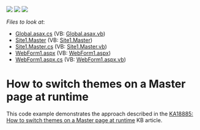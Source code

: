 <!-- default badges list -->
![](https://img.shields.io/endpoint?url=https://codecentral.devexpress.com/api/v1/VersionRange/128566892/13.2.5%2B)
[![](https://img.shields.io/badge/Open_in_DevExpress_Support_Center-FF7200?style=flat-square&logo=DevExpress&logoColor=white)](https://supportcenter.devexpress.com/ticket/details/E5016)
[![](https://img.shields.io/badge/📖_How_to_use_DevExpress_Examples-e9f6fc?style=flat-square)](https://docs.devexpress.com/GeneralInformation/403183)
<!-- default badges end -->
<!-- default file list -->
*Files to look at*:

* [Global.asax.cs](./CS/Global.asax.cs) (VB: [Global.asax.vb](./VB/Global.asax.vb))
* [Site1.Master](./CS/Site1.Master) (VB: [Site1.Master](./VB/Site1.Master))
* [Site1.Master.cs](./CS/Site1.Master.cs) (VB: [Site1.Master.vb](./VB/Site1.Master.vb))
* [WebForm1.aspx](./CS/WebForm1.aspx) (VB: [WebForm1.aspx](./VB/WebForm1.aspx))
* [WebForm1.aspx.cs](./CS/WebForm1.aspx.cs) (VB: [WebForm1.aspx.vb](./VB/WebForm1.aspx.vb))
<!-- default file list end -->
# How to switch themes on a Master page at runtime


<p>This code example demonstrates the approach described in the <a href="https://www.devexpress.com/Support/Center/p/KA18885">KA18885: How to switch themes on a Master page at runtime</a>  KB article.</p>

<br/>


